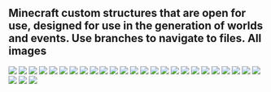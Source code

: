 Minecraft custom structures that are open for use, designed for use in the generation of worlds and events.
Use branches to navigate to files.
All images
----
![](https://i.imgur.com/KaGGlLv.jpg)
![](https://i.imgur.com/4XInZzg.jpg)
![](https://i.imgur.com/f5b7JYA.jpg)
![](https://i.imgur.com/P79MF9i.jpg)
![](https://i.imgur.com/y9eZf6A.jpg)
![](https://i.imgur.com/w4WY4oC.jpg)
![](https://i.imgur.com/mGNLADp.jpg)
![](https://i.imgur.com/G5fWInW.jpg)
![](https://i.imgur.com/gMSvB2f.jpg)
![](https://i.imgur.com/oGf8NZ4.jpg)
![](https://i.imgur.com/srV9kXq.jpg)
![](https://i.imgur.com/OX9Tvms.jpg)
![](https://i.imgur.com/Fksvz3B.jpg)
![](https://i.imgur.com/1qivCUI.jpg)
![](https://i.imgur.com/WA7lQEs.jpg)
![](https://i.imgur.com/gcg7ISW.jpg)
![](https://i.imgur.com/Y7SmyNI.jpg)
![](https://i.imgur.com/Owd3Zgl.jpg)
![](https://i.imgur.com/0OM6zdd.jpg)
![](https://i.imgur.com/RmYpjkR.jpg)
![](https://i.imgur.com/hB8sZOT.jpg)
![](https://i.imgur.com/Rso5rox.jpg)
![](https://i.imgur.com/GgUQtBF.jpg)
![](https://i.imgur.com/X3hWiCA.jpg)
![](https://i.imgur.com/udZAJ6a.jpg)
![](https://i.imgur.com/6B4GZPv.jpg)
![](https://i.imgur.com/8yDBe42.jpg)
![](https://i.imgur.com/z6tYlNN.jpg)
